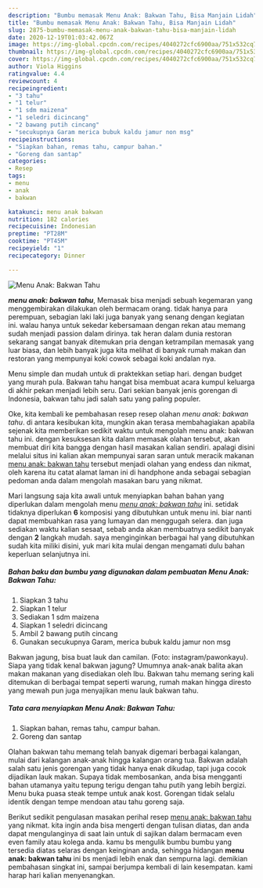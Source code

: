 ```yaml
---
description: "Bumbu memasak Menu Anak: Bakwan Tahu, Bisa Manjain Lidah"
title: "Bumbu memasak Menu Anak: Bakwan Tahu, Bisa Manjain Lidah"
slug: 2875-bumbu-memasak-menu-anak-bakwan-tahu-bisa-manjain-lidah
date: 2020-12-19T01:03:42.067Z
image: https://img-global.cpcdn.com/recipes/4040272cfc6900aa/751x532cq70/menu-anak-bakwan-tahu-foto-resep-utama.jpg
thumbnail: https://img-global.cpcdn.com/recipes/4040272cfc6900aa/751x532cq70/menu-anak-bakwan-tahu-foto-resep-utama.jpg
cover: https://img-global.cpcdn.com/recipes/4040272cfc6900aa/751x532cq70/menu-anak-bakwan-tahu-foto-resep-utama.jpg
author: Viola Higgins
ratingvalue: 4.4
reviewcount: 4
recipeingredient:
- "3 tahu"
- "1 telur"
- "1 sdm maizena"
- "1 seledri dicincang"
- "2 bawang putih cincang"
- "secukupnya Garam merica bubuk kaldu jamur non msg"
recipeinstructions:
- "Siapkan bahan, remas tahu, campur bahan."
- "Goreng dan santap"
categories:
- Resep
tags:
- menu
- anak
- bakwan

katakunci: menu anak bakwan 
nutrition: 182 calories
recipecuisine: Indonesian
preptime: "PT28M"
cooktime: "PT45M"
recipeyield: "1"
recipecategory: Dinner

---
```



![Menu Anak: Bakwan Tahu](https://img-global.cpcdn.com/recipes/4040272cfc6900aa/751x532cq70/menu-anak-bakwan-tahu-foto-resep-utama.jpg)

<b><i>menu anak: bakwan tahu</i></b>, Memasak bisa menjadi sebuah kegemaran yang menggembirakan dilakukan oleh bermacam orang. tidak hanya para perempuan, sebagian laki laki juga banyak yang senang dengan kegiatan ini. walau hanya untuk sekedar kebersamaan dengan rekan atau memang sudah menjadi passion dalam dirinya. tak heran dalam dunia restoran sekarang sangat banyak ditemukan pria dengan ketrampilan memasak yang luar biasa, dan lebih banyak juga kita melihat di banyak rumah makan dan restoran yang mempunyai koki cowok sebagai koki andalan nya.

Menu simple dan mudah untuk di praktekkan setiap hari. dengan budget yang murah pula. Bakwan tahu hangat bisa membuat acara kumpul keluarga di akhir pekan menjadi lebih seru. Dari sekian banyak jenis gorengan di Indonesia, bakwan tahu jadi salah satu yang paling populer.

Oke, kita kembali ke pembahasan resep resep olahan <i>menu anak: bakwan tahu</i>. di antara kesibukan kita, mungkin akan terasa membahagiakan apabila sejenak kita memberikan sedikit waktu untuk mengolah menu anak: bakwan tahu ini. dengan kesuksesan kita dalam memasak olahan tersebut, akan membuat diri kita bangga dengan hasil masakan kalian sendiri. apalagi disini melalui situs ini kalian akan mempunyai saran saran untuk meracik makanan <u>menu anak: bakwan tahu</u> tersebut menjadi olahan yang endess dan nikmat, oleh karena itu catat alamat laman ini di handphone anda sebagai sebagian pedoman anda dalam mengolah masakan baru yang nikmat.


Mari langsung saja kita awali untuk menyiapkan bahan bahan yang diperlukan dalam mengolah menu <u><i>menu anak: bakwan tahu</i></u> ini. setidak tidaknya diperlukan <b>6</b> komposisi yang dibutuhkan untuk menu ini. biar nanti dapat membuahkan rasa yang lumayan dan menggugah selera. dan juga sediakan waktu kalian sesaat, sebab anda akan membuatnya sedikit banyak dengan <b>2</b> langkah mudah. saya menginginkan berbagai hal yang dibutuhkan sudah kita miliki disini, yuk mari kita mulai dengan mengamati dulu bahan keperluan selanjutnya ini.

<!--inarticleads1-->

##### Bahan baku dan bumbu yang digunakan dalam pembuatan Menu Anak: Bakwan Tahu:

1. Siapkan 3 tahu
1. Siapkan 1 telur
1. Sediakan 1 sdm maizena
1. Siapkan 1 seledri dicincang
1. Ambil 2 bawang putih cincang
1. Gunakan secukupnya Garam, merica bubuk kaldu jamur non msg


Bakwan jagung, bisa buat lauk dan camilan. (Foto: instagram/pawonkayu). Siapa yang tidak kenal bakwan jagung? Umumnya anak-anak balita akan makan makanan yang disediakan oleh Ibu. Bakwan tahu memang sering kali ditemukan di berbagai tempat seperti warung, rumah makan hingga diresto yang mewah pun juga menyajikan menu lauk bakwan tahu. 

<!--inarticleads2-->

##### Tata cara menyiapkan Menu Anak: Bakwan Tahu:

1. Siapkan bahan, remas tahu, campur bahan.
1. Goreng dan santap


Olahan bakwan tahu memang telah banyak digemari berbagai kalangan, mulai dari kalangan anak-anak hingga kalangan orang tua. Bakwan adalah salah satu jenis gorengan yang tidak hanya enak dikudap, tapi juga cocok dijadikan lauk makan. Supaya tidak membosankan, anda bisa mengganti bahan utamanya yaitu tepung terigu dengan tahu putih yang lebih bergizi. Menu buka puasa steak tempe untuk anak kost. Gorengan tidak selalu identik dengan tempe mendoan atau tahu goreng saja. 

Berikut sedikit pengulasan masakan perihal resep <u>menu anak: bakwan tahu</u> yang nikmat. kita ingin anda bisa mengerti dengan tulisan diatas, dan anda dapat mengulanginya di saat lain untuk di sajikan dalam bermacam even even family atau kolega anda. kamu bs mengulik bumbu bumbu yang tersedia diatas selaras dengan keinginan anda, sehingga hidangan <b>menu anak: bakwan tahu</b> ini bs menjadi lebih enak dan sempurna lagi. demikian pembahasan singkat ini, sampai berjumpa kembali di lain kesempatan. kami harap hari kalian menyenangkan.
